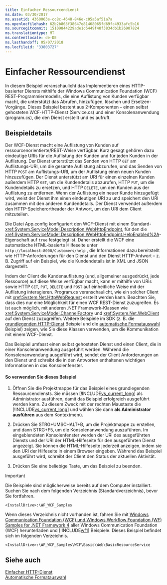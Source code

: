 ```yaml
---
title: Einfacher Ressourcendienst
ms.date: 03/30/2017
ms.assetid: 4360063e-cc8c-4648-846e-c05a5af51a7a
ms.openlocfilehash: 62b2b863f38647e81468065fd69fc4933afc5b16
ms.sourcegitcommit: 15109844229ade1c6449f48f3834db1b26907824
ms.translationtype: MT
ms.contentlocale: de-DE
ms.lasthandoff: 05/07/2018
ms.locfileid: "33803727"
---
```

# <a name="basic-resource-service"></a>Einfacher Ressourcendienst
In diesem Beispiel veranschaulicht das Implementieren eines HTTP-basierter Diensts mithilfe der Windows Communication Foundation (WCF) REST-Programmiermodells, die eine Auflistung von Kunden verfügbar macht, die unterstützt das Abrufen, hinzufügen, löschen und Ersetzen-Vorgänge. Dieses Beispiel besteht aus 2-Komponenten – einen selbst gehosteten WCF-HTTP-Dienst (Service.cs) und einer Konsolenanwendung (program.cs), die den Dienst erstellt und es aufruft.  
  
## <a name="sample-details"></a>Beispieldetails  
 Der WCF-Dienst macht eine Auflistung von Kunden auf ressourcenorientierte/REST-Weise verfügbar. Kurz gesagt gehören dazu eindeutige URIs für die Auflistung der Kunden und für jeden Kunden in der Auflistung. Der Dienst unterstützt das Senden von HTTP `GET` am Auflistungs-URI, um die gesamte Auflistung abzurufen, und das Senden von HTTP `POST` am Auflistungs-URI, um der Auflistung einen neuen Kunden hinzuzufügen. Der Dienst unterstützt am URI für einen einzelnen Kunden außerdem HTTP `GET`, um die Kundendetails abzurufen, HTTP `PUT`, um die Kundendetails zu ersetzen, und HTTP `DELETE`, um den Kunden aus der Auflistung zu entfernen. Wenn der Auflistung ein neuer Kunde hinzugefügt wird, weist der Dienst ihm einen eindeutigen URI zu und speichert den URI zusammen mit den anderen Kundendetails. Der Dienst verwendet außerdem den HTTP-Speicherortheader der Antwort, um den URI dem Client mitzuteilen.  
  
 Die Datei App.config konfiguriert den WCF-Dienst mit einem Standard-<xref:System.ServiceModel.Description.WebHttpEndpoint>, für den die <xref:System.ServiceModel.Description.WebHttpEndpoint.HelpEnabled%2A>-Eigenschaft auf `true` festgelegt ist. Daher erstellt die WCF eine automatische HTML-basierte Hilfeseite unter `http://localhost:8000/Customers/help` , die Informationen dazu bereitstellt wie HTTP-Anforderungen für den Dienst und den Dienst HTTP-Antwort – z. B. Zugriff auf ein Beispiel, wie die Kundendetails ist in XML und JSON dargestellt.  
  
 Indem der Client die Kundenauflistung (und, allgemeiner ausgedrückt, jede Ressource) auf diese Weise verfügbar macht, kann er mithilfe von URIs sowie HTTP `GET`, `PUT`, `DELETE` und `POST` auf einheitliche Weise mit der Auflistung interagieren. Program.cs veranschaulicht, wie ein solcher Client mit <xref:System.Net.HttpWebRequest> erstellt werden kann. Beachten Sie, dass dies nur eine Möglichkeit für einen WCF REST-Dienst zuzugreifen. Es ist auch möglich, mit anderen .NET Framework-Klassen wie <xref:System.ServiceModel.ChannelFactory> und <xref:System.Net.WebClient> auf den Dienst zuzugreifen. Weitere Beispiele im SDK (z. B. die [grundlegenden HTTP-Dienst](../../../../docs/framework/wcf/samples/basic-http-service.md) Beispiel und die [automatische Formatauswahl](../../../../docs/framework/wcf/samples/automatic-format-selection.md) Beispiel) zeigen, wie Sie diese Klassen verwenden, um die Kommunikation mit einem WCF-Dienst.  
  
 Das Beispiel umfasst einen selbst gehosteten Dienst und einen Client, die in einer Konsolenanwendung ausgeführt werden. Während die Konsolenanwendung ausgeführt wird, sendet der Client Anforderungen an den Dienst und schreibt die in den Antworten enthaltenen wichtigen Informationen in das Konsolenfenster.  
  
#### <a name="to-use-this-sample"></a>So verwenden Sie dieses Beispiel  
  
1.  Öffnen Sie die Projektmappe für das Beispiel eines grundlegenden Ressourcendiensts. Sie müssen [!INCLUDE[vs_current_long](../../../../includes/vs-current-long-md.md)] als Administrator ausführen, damit das Beispiel erfolgreich ausgeführt werden kann. Zu diesem Zweck mit der rechten Maustaste die [!INCLUDE[vs_current_long](../../../../includes/vs-current-long-md.md)] und wählen Sie dann **als Administrator ausführen** aus dem Kontextmenü.  
  
2.  Drücken Sie STRG+UMSCHALT+B, um die Projektmappe zu erstellen, und dann STRG+F5, um die Konsolenanwendung auszuführen. Im eingeblendeten Konsolenfenster werden der URI des ausgeführten Diensts und der URI der HTML-Hilfeseite für den ausgeführten Dienst angezeigt. Sie können die HTML-Hilfeseite jederzeit anzeigen, indem sie den URI der Hilfeseite in einem Browser eingeben. Während das Beispiel ausgeführt wird, schreibt der Client den Status der aktuellen Aktivität.  
  
3.  Drücken Sie eine beliebige Taste, um das Beispiel zu beenden.  
  
> [!IMPORTANT]
>  Die Beispiele sind möglicherweise bereits auf dem Computer installiert. Suchen Sie nach dem folgenden Verzeichnis (Standardverzeichnis), bevor Sie fortfahren.  
>   
>  `<InstallDrive>:\WF_WCF_Samples`  
>   
>  Wenn dieses Verzeichnis nicht vorhanden ist, fahren Sie mit [Windows Communication Foundation (WCF) und Windows Workflow Foundation (WF) Samples for .NET Framework 4](http://go.microsoft.com/fwlink/?LinkId=150780) aller Windows Communication Foundation (WCF) herunterladen und [!INCLUDE[wf1](../../../../includes/wf1-md.md)] Beispiele. Dieses Beispiel befindet sich im folgenden Verzeichnis.  
>   
>  `<InstallDrive>:\WF_WCF_Samples\WCF\Basic\Web\BasicResourceService`  
  
## <a name="see-also"></a>Siehe auch  
 [Einfacher HTTP-Dienst](../../../../docs/framework/wcf/samples/basic-http-service.md)  
 [Automatische Formatauswahl](../../../../docs/framework/wcf/samples/automatic-format-selection.md)
